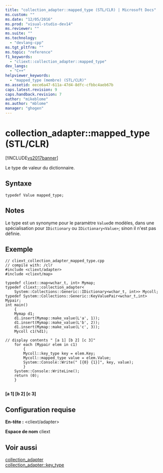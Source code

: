 ```yaml
---
title: "collection_adapter::mapped_type (STL/CLR) | Microsoft Docs"
ms.custom: ""
ms.date: "12/05/2016"
ms.prod: "visual-studio-dev14"
ms.reviewer: ""
ms.suite: ""
ms.technology: 
  - "devlang-cpp"
ms.tgt_pltfrm: ""
ms.topic: "reference"
f1_keywords: 
  - "cliext::collection_adapter::mapped_type"
dev_langs: 
  - "C++"
helpviewer_keywords: 
  - "mapped_type (membre) (STL/CLR)"
ms.assetid: eece6a47-611a-47d4-8dfc-cfbbc4aeb67b
caps.latest.revision: 9
caps.handback.revision: 7
author: "mikeblome"
ms.author: "mblome"
manager: "ghogen"
---
```

# collection_adapter::mapped_type (STL/CLR)
[!INCLUDE[vs2017banner](../assembler/inline/includes/vs2017banner.md)]

Le type de valeur du dictionnaire.  
  
## Syntaxe  
  
```  
typedef Value mapped_type;  
```  
  
## Notes  
 Le type est un synonyme pour le paramètre `Value`de modèles, dans une spécialisation pour `IDictionary` ou `IDictionary<Value>`; sinon il n'est pas définie.  
  
## Exemple  
  
```  
// cliext_collection_adapter_mapped_type.cpp   
// compile with: /clr   
#include <cliext/adapter>   
#include <cliext/map>   
  
typedef cliext::map<wchar_t, int> Mymap;   
typedef cliext::collection_adapter<   
    System::Collections::Generic::IDictionary<wchar_t, int>> Mycoll;   
typedef System::Collections::Generic::KeyValuePair<wchar_t,int> Mypair;   
int main()   
    {   
    Mymap d1;   
    d1.insert(Mymap::make_value(L'a', 1));   
    d1.insert(Mymap::make_value(L'b', 2));   
    d1.insert(Mymap::make_value(L'c', 3));   
    Mycoll c1(%d1);   
  
// display contents " [a 1] [b 2] [c 3]"   
    for each (Mypair elem in c1)   
        {   
        Mycoll::key_type key = elem.Key;   
        Mycoll::mapped_type value = elem.Value;   
        System::Console::Write(" [{0} {1}]", key, value);   
        }   
    System::Console::WriteLine();   
    return (0);   
    }  
  
```  
  
  **\[a 1\] \[b 2\] \[c 3\]**   
## Configuration requise  
 **En\-tête :** \<cliext\/adapter\>  
  
 **Espace de nom** cliext  
  
## Voir aussi  
 [collection\_adapter](../dotnet/collection-adapter-stl-clr.md)   
 [collection\_adapter::key\_type](../dotnet/collection-adapter-key-type-stl-clr.md)